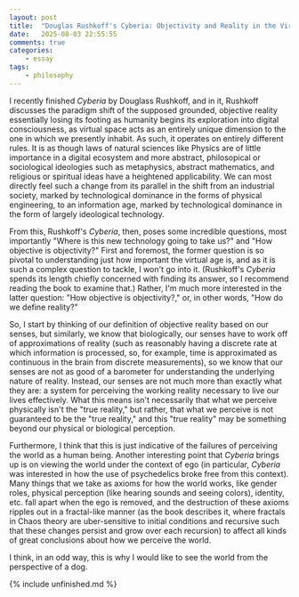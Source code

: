 ```yaml
---
layout: post
title:  "Douglas Rushkoff's Cyberia: Objectivity and Reality in the Virtual Age"
date:   2025-08-03 22:55:55
comments: true
categories:
    - essay
tags:
    - philosophy
---
```


I recently finished *Cyberia* by Douglass Rushkoff, and in it, Rushkoff discusses the paradigm shift of the supposed grounded, objective reality essentially losing its footing as humanity begins its exploration into digital consciousness, as virtual space acts as an entirely unique dimension to the one in which we presently inhabit. As such, it operates on entirely different rules. It is as though laws of natural sciences like Physics are of little importance in a digital ecosystem and more abstract, philosopical or sociological ideologies such as metaphysics, abstract mathematics, and religious or spiritual ideas have a heightened applicability. We can most directly feel such a change from its parallel in the shift from an industrial society, marked by technological dominance in the forms of physical engineering, to an information age, marked by technological dominance in the form of largely ideological technology.

From this, Rushkoff's *Cyberia*, then, poses some incredible questions, most importantly "Where is this new technology going to take us?" and "How objective is objectivity?" First and foremost, the former question is so pivotal to understanding just how important the virtual age is, and as it is such a complex question to tackle, I won't go into it. (Rushkoff's *Cyberia* spends its length chiefly concerned with finding its answer, so I recommend reading the book to examine that.) Rather, I'm much more interested in the latter question: "How objective is objectivity?," or, in other words, "How do we define reality?"

So, I start by thinking of our definition of objective reality based on our senses, but similarly, we know that biologically, our senses have to work off of approximations of reality (such as reasonably having a discrete rate at which information is processed, so, for example, time is approximated as continuous in the brain from discrete measurements), so we know that our senses are not as good of a barometer for understanding the underlying nature of reality. Instead, our senses are not much more than exactly what they are: a system for perceiving the working reality necessary to live our lives effectively. What this means isn't necessarily that what we perceive physically isn't the "true reality," but rather, that what we perceive is not guaranteed to be the "true reality," and this "true reality" may be something beyond our physical or biological perception.

Furthermore, I think that this is just indicative of the failures of perceiving the world as a human being. Another interesting point that *Cyberia* brings up is on viewing the world under the context of ego (in particular, *Cyberia* was interested in how the use of psychedelics broke free from this context). Many things that we take as axioms for how the world works, like gender roles, physical perception (like hearing sounds and seeing colors), identity, etc. fall apart when the ego is removed, and the destruction of these axioms ripples out in a fractal-like manner (as the book describes it, where fractals in Chaos theory are uber-sensitive to initial conditions and recursive such that these changes persist and grow over each recursion) to affect all kinds of great conclusions about how we perceive the world.

I think, in an odd way, this is why I would like to see the world from the perspective of a dog.

{% include unfinished.md %}